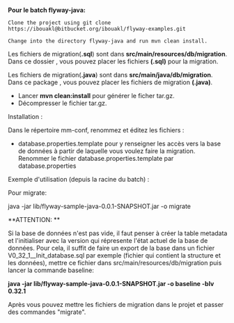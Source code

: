 **Pour le batch flyway-java:**


```
Clone the project using git clone https://ibouakl@bitbucket.org/ibouakl/flyway-examples.git

Change into the directory flyway-java and run mvn clean install.
```




Les fichiers de migration(**.sql**) sont dans **src/main/resources/db/migration**. Dans ce dossier , vous pouvez placer les fichiers **(.sql)** pour la migration.

Les fichiers de migration(**.java**) sont dans **src/main/java/db/migration**. Dans ce package , vous pouvez placer les fichiers de migration **(.java)**.

* Lancer **mvn clean:install**  pour générer le ficher tar.gz.
* Décompresser le fichier tar.gz.
 

Installation :

Dans le répertoire mm-conf, renommez et éditez les fichiers :
 
 - database.properties.template pour y renseigner les accès vers la base de données  à partir de laquelle vous voulez faire la migration. Renommer le fichier database.properties.template  par database.properties
   
Exemple d'utilisation (depuis la racine du batch) : 

Pour migrate:

java -jar lib/flyway-sample-java-0.0.1-SNAPSHOT.jar -o migrate



**ATTENTION: 
**

Si la base de données n'est pas vide, il faut penser à créer la table metadata et l'initialiser avec la version qui répresente l'état actuel de la base de données.  Pour cela, il suffit de faire un export de la base dans un fichier  V0_32_1__Init_database.sql par exemple (fichier qui contient la structure et les données), mettre ce fichier dans src/main/resources/db/migration puis lancer la commande baseline: 

**java -jar lib/flyway-sample-java-0.0.1-SNAPSHOT.jar -o baseline -blv 0.32.1**

Après vous pouvez mettre les fichiers de migration dans le projet et passer des commandes "migrate".
